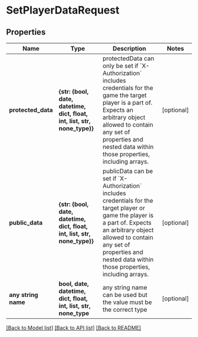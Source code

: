 # SetPlayerDataRequest


## Properties
Name | Type | Description | Notes
------------ | ------------- | ------------- | -------------
**protected_data** | **{str: (bool, date, datetime, dict, float, int, list, str, none_type)}** | protectedData can only be set if &#x60;X-Authorization&#x60; includes credentials for the game the target player is a part of. Expects an arbitrary object allowed to contain any set of properties and nested data within those properties, including arrays. | [optional] 
**public_data** | **{str: (bool, date, datetime, dict, float, int, list, str, none_type)}** | publicData can be set if &#x60;X-Authorization&#x60; includes credentials for the target player or game the player is a part of. Expects an arbitrary object allowed to contain any set of properties and nested data within those properties, including arrays. | [optional] 
**any string name** | **bool, date, datetime, dict, float, int, list, str, none_type** | any string name can be used but the value must be the correct type | [optional]

[[Back to Model list]](../README.md#documentation-for-models) [[Back to API list]](../README.md#documentation-for-api-endpoints) [[Back to README]](../README.md)


